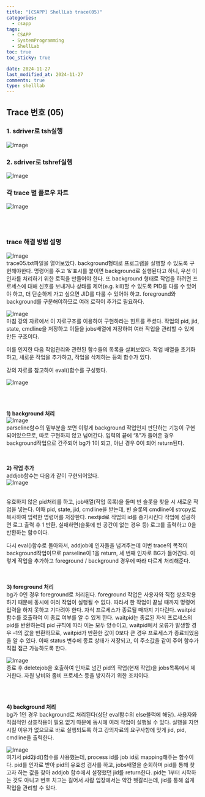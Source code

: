 ```yaml
---
title: "[CSAPP] ShellLab trace(05)"
categories:
  - csapp
tags:
  - CSAPP
  - SystemProgramming
  - ShellLab
toc: true
toc_sticky: true

date: 2024-11-27
last_modified_at: 2024-11-27
comments: true
type: shelllab
---
```






## Trace 번호 (05)

### 1. sdriver로 tsh실행
![Image](https://github.com/user-attachments/assets/6a602f48-a3ba-4c82-a0ab-d297e919b1a8)

### 2. sdriver로 tshref실행
![Image](https://github.com/user-attachments/assets/772a9977-086f-431d-96d5-bf6ab691ca23)


### 각 trace 별 플로우 차트
![Image](https://github.com/user-attachments/assets/0afef6d0-dff2-4047-a8ae-a3c5bcea41c4)


<br><br>

### trace 해결 방법 설명
![Image](https://github.com/user-attachments/assets/24f6cc08-c384-4ecc-be9c-a57229c0b70b)
<br>trace05.txt파일을 열어보았다. background형태로 프로그램을 실행할 수 있도록 구현해야한다. 명령어를 주고 ‘&’표시를 붙이면 background로 실행된다고 하니, 우선 이 인자를 처리하기 위한 로직을 만들어야 한다.
또 background 형태로 작업을 하려면 프로세스에 대해 신호를 보내거나 상태를 제어(e.g. kill)할 수 있도록 PID를 다룰 수 있어야 하고, 더 단순하게 가고 싶으면 JID를 다룰 수 있어야 하고. foreground와 background를 구분해야하므로 여러 로직이 추가로 필요하다.


![Image](https://github.com/user-attachments/assets/fd03f9a4-ca1a-4ccc-bf10-1773f564fab6)
<br>마침 강의 자료에서 이 자료구조를 이용하여 구현하라는 힌트를 주셨다.
작업의 pid, jid, state, cmdline을 저장하고 이들을 jobs배열에 저장하여 여러 작업을 관리할 수 있게 만든 구조이다.

이를 인지한 다음 작업관리와 관련된 함수들의 목록을 살펴보았다.
작업 배열을 초기화하고, 새로운 작업을 추가하고, 작업을 삭제하는 등의 함수가 있다.

강의 자료를 참고하여 eval()함수를 구성했다.

![Image](https://github.com/user-attachments/assets/09caefcc-c613-4902-b9de-c79beda5f148)

<br><br>

**1) background 처리**<br>
![Image](https://github.com/user-attachments/assets/8fa28391-5cc2-427d-8902-cccf74a985e6)
<br>parseline함수의 밑부분을 보면 이렇게 background 작업인지 판단하는 기능이 구현되어있으므로, 따로 구현하지 않고 넘어간다. 입력의 끝에 “&”가 들어온 경우 background작업으로 간주되어 bg가 1이 되고, 아닌 경우 0이 되어 return된다.

<br>


**2) 작업 추가**<br>
addjob함수는 다음과 같이 구현되어있다.<br>
![Image](https://github.com/user-attachments/assets/f454f6a0-927a-4a66-8453-b1ee4dcc37a0)

<br>유효하지 않은 pid처리를 하고, job배열(작업 목록)을 돌며 빈 슬롯을 찾을 시 새로운 작업을 넣는다. 이때 pid, state, jid, cmdline을 받는데, 빈 슬롯의 cmdline에 strcpy로 복사하여 입력한 명령어를 저장한다. nextjid로 작업의 id를 증가시킨다
작업에 성공하면 로그 출력 후 1 반환, 실패하면(슬롯에 빈 공간이 없는 경우 등) 로그를 출력하고 0을 반환하는 함수이다.

다시 eval()함수로 돌아와서, addjob에 인자들을 넘겨주는데 이번 trace의 목적이 background작업이므로 parseline이 1을 return, 세 번째 인자로 BG가 들어간다.
이렇게 작업을 추가하고 foreground / background 경우에 따라 다르게 처리해준다.


<br><br>
**3) foreground 처리**<br>
bg가 0인 경우 foreground로 처리된다. 
foreground 작업은 사용자와 직접 상호작용하기 때문에 동시에 여러 작업이 실행될 수 없다. 따라서 한 작업이 끝날 때까지 명령어 입력을 하지 못하고 기다려야 한다.
자식 프로세스가 종료될 때까지 기다린다. waitpid함수를 호출하여 이 종료 여부를 알 수 있게 한다. waitpid는 종료된 자식 프로세스의 pid를 반환하는데 pid 규칙에 따라 이는 모두 양수이고, waitpid에서 오류가 발생할 경우 –1의 값을 반환하므로, waitpid가 반환한 값이 0보다 큰 경우 프로세스가 종료되었음을 알 수 있다. 이때 status 변수에 종료 상태가 저장되고, 이 주소값을 같이 주어 함수가 직접 접근 가능하도록 한다.<br>

![Image](https://github.com/user-attachments/assets/28131fb7-17e3-4153-a675-a535b1662154)
<br>종료 후 deletejob을 호출하여 인자로 넘긴 pid의 작업(현재 작업)을 jobs목록에서 제거한다.
자원 낭비와 좀비 프로세스 등을 방지하기 위한 조치이다.

<br><br>

**4) background 처리**<br>
bg가 1인 경우 background로 처리된다(상단 eval함수의 else블럭에 해당).
사용자와 직접적인 상호작용이 필요 없기 때문에 동시에 여러 작업이 실행될 수 있다. 실행을 지연시킬 이유가 없으므로 바로 실행되도록 하고 강의자료의 요구사항에 맞게 jid, pid, cmdline을 출력한다.<br>

![Image](https://github.com/user-attachments/assets/f3e6df82-365c-45d8-90e6-721d601d0b3e)
<br>여기서 pid2jid()함수를 사용했는데, process id를 job id로 mapping해주는 함수이다.
pid를 인자로 받아 pid의 유효성 검사를 하고, jobs배열을 순회하며 pid를 통해 찾고자 하는 값을 찾아 addjob 함수에서 설정했던 jid를 return한다.
pid는 1부터 시작하는 것도 아니고 번호 치고는 길어서 사람 입장에서는 약간 헷갈리는데, jid를 통해 쉽게 작업을 관리할 수 있다.

